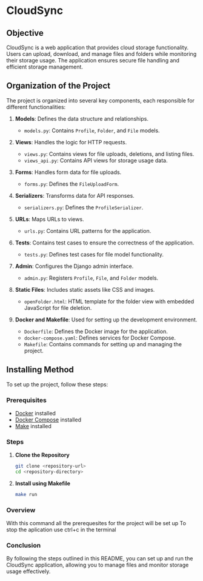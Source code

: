 # CloudSync

## Objective

CloudSync is a web application that provides cloud storage functionality. Users can upload, download, and manage files and folders while monitoring their storage usage. The application ensures secure file handling and efficient storage management.

## Organization of the Project

The project is organized into several key components, each responsible for different functionalities:

1. **Models**: Defines the data structure and relationships.
   - `models.py`: Contains `Profile`, `Folder`, and `File` models.

2. **Views**: Handles the logic for HTTP requests.
   - `views.py`: Contains views for file uploads, deletions, and listing files.
   - `views_api.py`: Contains API views for storage usage data.

3. **Forms**: Handles form data for file uploads.
   - `forms.py`: Defines the `FileUploadForm`.

4. **Serializers**: Transforms data for API responses.
   - `serializers.py`: Defines the `ProfileSerializer`.

5. **URLs**: Maps URLs to views.
   - `urls.py`: Contains URL patterns for the application.

6. **Tests**: Contains test cases to ensure the correctness of the application.
   - `tests.py`: Defines test cases for file model functionality.

7. **Admin**: Configures the Django admin interface.
   - `admin.py`: Registers `Profile`, `File`, and `Folder` models.

8. **Static Files**: Includes static assets like CSS and images.
   - `openFolder.html`: HTML template for the folder view with embedded JavaScript for file deletion.

9. **Docker and Makefile**: Used for setting up the development environment.
   - `Dockerfile`: Defines the Docker image for the application.
   - `docker-compose.yaml`: Defines services for Docker Compose.
   - `Makefile`: Contains commands for setting up and managing the project.

## Installing Method

To set up the project, follow these steps:

### Prerequisites

- [Docker](https://www.docker.com/get-started) installed
- [Docker Compose](https://docs.docker.com/compose/install/) installed
- [Make](https://www.gnu.org/software/make/) installed

### Steps

1. **Clone the Repository**

   ```bash
   git clone <repository-url>
   cd <repository-directory>
    ```

2. **Install using Makefile**

    ```bash
    make run
    ```
### Overview
With this command all the prerequesites for the project will be set up
To stop the aplication use ctrl+c in the terminal

### Conclusion
By following the steps outlined in this README, you can set up and run the CloudSync application, allowing you to manage files and monitor storage usage effectively.























